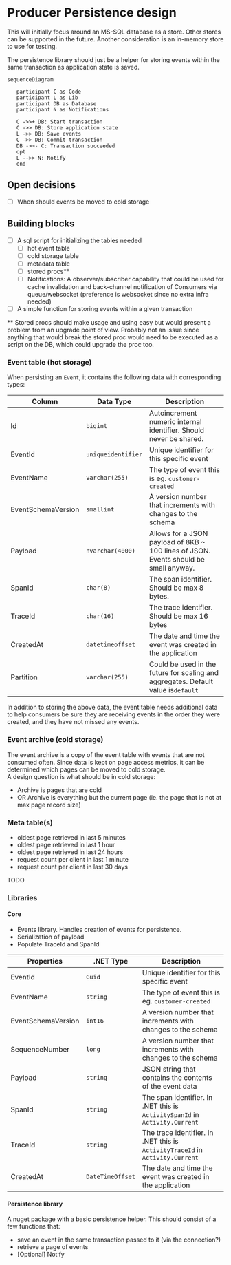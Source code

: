 # Producer Persistence design

This will initially focus around an MS-SQL database as a store. Other stores can be supported in the future. Another consideration is an in-memory store to use for testing. 

The persistence library should just be a helper for storing events within the same transaction as application state is saved.

 ```mermaid
sequenceDiagram

    participant C as Code
    participant L as Lib
    participant DB as Database
    participant N as Notifications

    C ->>+ DB: Start transaction
    C ->> DB: Store application state
    L ->> DB: Save events
    C ->> DB: Commit transaction
    DB ->>- C: Transaction succeeded
    opt
    L -->> N: Notify
    end

```

## Open decisions

- [ ] When should events be moved to cold storage

## Building blocks

- [ ] A sql script for initializing the tables needed
  - [ ] hot event table
  - [ ] cold storage table
  - [ ] metadata table
  - [ ] stored procs**
  - [ ] Notifications: A observer/subscriber capability that could be used for cache invalidation and back-channel notification of Consumers via queue/websocket (preference is websocket since no extra infra needed)
- [ ] A simple function for storing events within a given transaction

** Stored procs should make usage and using easy but would present a problem from an upgrade point of view. Probably not an issue since anything that would break the stored proc would need to be executed as a script on the DB, which could upgrade the proc too.

### Event table (hot storage)

When persisting an `Event`, it contains the following data with corresponding types:

| Column             | Data Type          | Description                                                                          |
| ------------------ | ------------------ | ------------------------------------------------------------------------------------ |
| Id                 | `bigint`           | Autoincrement numeric internal identifier. Should never be shared.                   |
| EventId            | `uniqueidentifier` | Unique identifier for this specific event                                            |
| EventName          | `varchar(255)`     | The type of event this is eg. `customer-created`                                     |
| EventSchemaVersion | `smallint`         | A version number that increments with changes to the schema                          |
| Payload            | `nvarchar(4000)`   | Allows for a JSON payload of 8KB ~ 100 lines of JSON. Events should be small anyway. |
| SpanId             | `char(8)`          | The span identifier. Should be max 8 bytes.                                          |
| TraceId            | `char(16)`         | The trace identifier. Should be max 16 bytes                                         |
| CreatedAt          | `datetimeoffset`   | The date and time the event was created in the application                           |
| Partition          | `varchar(255)`     | Could be used in the future for scaling and aggregates. Default value is`default`    |

In addition to storing the above data, the event table needs additional data to help consumers be sure they are receiving events in the order they were created, and they have not missed any events.

### Event archive (cold storage)

The event archive is a copy of the event table with events that are not consumed often. Since data is kept on page access metrics, it can be determined which pages can be moved to cold storage.  
A design question is what should be in cold storage:

- Archive is pages that are cold
- OR Archive is everything but the current page (ie. the page that is not at max page record size)

### Meta table(s)

- oldest page retrieved in last 5 minutes
- oldest page retrieved in last 1 hour
- oldest page retrieved in last 24 hours
- request count per client in last 1 minute
- request count per client in last 30 days

TODO

### Libraries

#### Core

- Events library. Handles creation of events for persistence.
- Serialization of payload
- Populate TraceId and SpanId

| Properties         | .NET Type        | Description                                                                   |
| ------------------ | ---------------- | ----------------------------------------------------------------------------- |
| EventId            | `Guid`           | Unique identifier for this specific event                                     |
| EventName          | `string`         | The type of event this is eg. `customer-created`                              |
| EventSchemaVersion | `int16`          | A version number that increments with changes to the schema                   |
| SequenceNumber     | `long`           | A version number that increments with changes to the schema                   |
| Payload            | `string`         | JSON string that contains the contents of the event data                      |
| SpanId             | `string`         | The span identifier. In .NET this is `ActivitySpanId` in `Activity.Current`   |
| TraceId            | `string`         | The trace identifier. In .NET this is `ActivityTraceId` in `Activity.Current` |
| CreatedAt          | `DateTimeOffset` | The date and time the event was created in the application                    |

#### Persistence library

A nuget package with a basic persistence helper. This should consist of a few functions that:

- save an event in the same transaction passed to it (via the connection?)
- retrieve a page of events
- [Optional] Notify